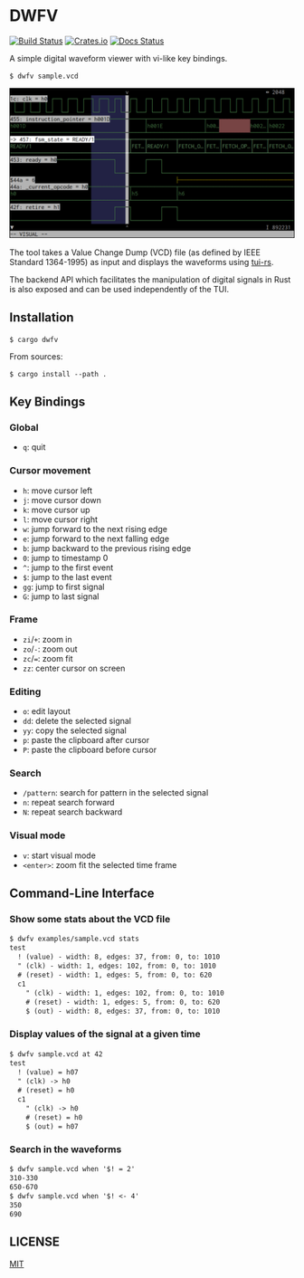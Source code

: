 DWFV
====

[![Build Status](https://travis-ci.com/psurply/dwfv.svg?branch=master)](https://travis-ci.com/psurply/dwfv)
[![Crates.io](https://img.shields.io/crates/v/dwfv)](https://crates.io/crates/dwfv)
[![Docs Status](https://docs.rs/dwfv/badge.svg)](https://docs.rs/crate/dwfv/)

A simple digital waveform viewer with vi-like key bindings.

```shell
$ dwfv sample.vcd
```

![screenshot](docs/screenshot.png)

The tool takes a Value Change Dump (VCD) file (as defined by IEEE Standard
1364-1995) as input and displays the waveforms using
[tui-rs](https://github.com/fdehau/tui-rs).

The backend API which facilitates the manipulation of digital signals in Rust
is also exposed and can be used independently of the TUI.

Installation
------------

```shell
$ cargo dwfv
```

From sources:

```shell
$ cargo install --path .
```

Key Bindings
------------

### Global

- `q`: quit

### Cursor movement

- `h`: move cursor left
- `j`: move cursor down
- `k`: move cursor up
- `l`: move cursor right
- `w`: jump forward to the next rising edge
- `e`: jump forward to the next falling edge
- `b`: jump backward to the previous rising edge
- `0`: jump to timestamp 0
- `^`: jump to the first event
- `$`: jump to the last event
- `gg`: jump to first signal
- `G`: jump to last signal

### Frame

- `zi`/`+`: zoom in
- `zo`/`-`: zoom out
- `zc`/`=`: zoom fit
- `zz`: center cursor on screen

### Editing

- `o`: edit layout
- `dd`: delete the selected signal
- `yy`: copy the selected signal
- `p`: paste the clipboard after cursor
- `P`: paste the clipboard before cursor

### Search

- `/pattern`: search for pattern in the selected signal
- `n`: repeat search forward
- `N`: repeat search backward

### Visual mode

- `v`: start visual mode
- `<enter>`: zoom fit the selected time frame

Command-Line Interface
----------------------

### Show some stats about the VCD file

```shell
$ dwfv examples/sample.vcd stats
test
  ! (value) - width: 8, edges: 37, from: 0, to: 1010
  " (clk) - width: 1, edges: 102, from: 0, to: 1010
  # (reset) - width: 1, edges: 5, from: 0, to: 620
  c1
    " (clk) - width: 1, edges: 102, from: 0, to: 1010
    # (reset) - width: 1, edges: 5, from: 0, to: 620
    $ (out) - width: 8, edges: 37, from: 0, to: 1010
```

### Display values of the signal at a given time

```shell
$ dwfv sample.vcd at 42
test
  ! (value) = h07
  " (clk) -> h0
  # (reset) = h0
  c1
    " (clk) -> h0
    # (reset) = h0
    $ (out) = h07
```

### Search in the waveforms

```shell
$ dwfv sample.vcd when '$! = 2'
310-330
650-670
$ dwfv sample.vcd when '$! <- 4'
350
690
```

LICENSE
-------

[MIT](LICENSE)
